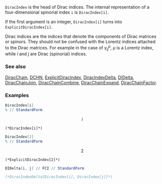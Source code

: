 `DiracIndex` is the head of Dirac indices. The internal representation of a four-dimensional spinorial index `i` is `DiracIndex[i]`.

If the first argument is an integer, `DiracIndex[i]` turns into `ExplicitDiracIndex[i]`.

Dirac indices are the indices that denote the components of Dirac matrices or spinors. They should not be confused with the Lorentz indices attached to the Dirac matrices. For example in the case of $\gamma_{ij}^{\mu}$,  $\mu$ is a Lorentz index, while $i$ and $j$ are Dirac (spinorial) indices.

### See also

[DiracChain](DiracChain), [DCHN](DCHN), [ExplicitDiracIndex](ExplicitDiracIndex), [DiracIndexDelta](DiracIndexDelta), [DIDelta](DIDelta), [DiracChainJoin](DiracChainJoin), [DiracChainCombine](DiracChainCombine), [DiracChainExpand](DiracChainExpand), [DiracChainFactor](DiracChainFactor).

### Examples

```mathematica
DiracIndex[i]
% // StandardForm
```

$$i$$

```
(*DiracIndex[i]*)
```

```mathematica
DiracIndex[2]
% // StandardForm
```

$$2$$

```
(*ExplicitDiracIndex[2]*)
```

```mathematica
DIDelta[i, j] // FCI // StandardForm

(*DiracIndexDelta[DiracIndex[i], DiracIndex[j]]*)
```